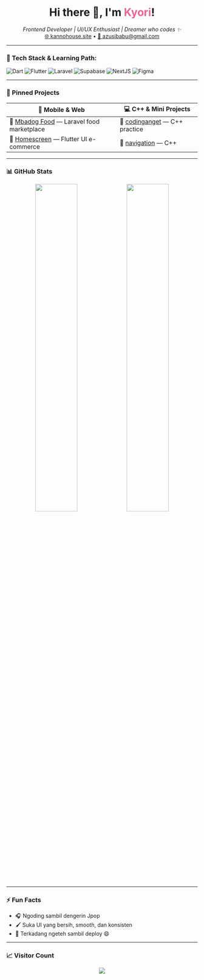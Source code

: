 <h1 align="center">Hi there 👋, I'm <span style="color:#f06292;">Kyori</span>!</h1>

<p align="center">
  <em>Frontend Developer | UI/UX Enthusiast | Dreamer who codes ✨</em><br/>
  <a href="https://www.kannohouse.site" target="_blank">🌐 kannohouse.site</a> •
  <a href="mailto:azusibabu@gmail.com">📧 azusibabu@gmail.com</a>
</p>

---

### 🚀 Tech Stack & Learning Path:
![Dart](https://img.shields.io/badge/-Dart-0175C2?style=flat&logo=dart&logoColor=white)
![Flutter](https://img.shields.io/badge/-Flutter-02569B?style=flat&logo=flutter&logoColor=white)
![Laravel](https://img.shields.io/badge/-Laravel-FF2D20?style=flat&logo=laravel&logoColor=white)
![Supabase](https://img.shields.io/badge/-Supabase-3ECF8E?style=flat&logo=supabase&logoColor=white)
![NextJS](https://img.shields.io/badge/-NextJS-000000?style=flat&logo=next.js)
![Figma](https://img.shields.io/badge/-Figma-FF7262?style=flat&logo=figma)

---

### 📌 Pinned Projects
| 📱 Mobile & Web | 💻 C++ & Mini Projects |
|------------------|------------------------|
| 🔹 [Mbadog Food](https://github.com/Kingkyori/mbadog-food) — Laravel food marketplace | 🧠 [codinganget](https://github.com/Kingkyori/codinganget) — C++ practice |
| 🔹 [Homescreen](https://github.com/Kingkyori/homescreen) — Flutter UI e-commerce | 🔹 [navigation](https://github.com/Kingkyori/navigation) — C++ |

---

### 📊 GitHub Stats
<p align="center">
  <img src="https://github-readme-stats.vercel.app/api?username=Kingkyori&show_icons=true&theme=tokyonight&hide_title=true" width="47%" />
  <img src="https://github-readme-stats.vercel.app/api/top-langs/?username=Kingkyori&layout=compact&theme=tokyonight" width="47%" />
</p>

---

### ⚡ Fun Facts
- 🎧 Ngoding sambil dengerin Jpop
- 🖌️ Suka UI yang bersih, smooth, dan konsisten
- 🧃 Terkadang ngeteh sambil deploy 😄

---

### 📈 Visitor Count
<p align="center">
  <img src="https://visitor-badge.glitch.me/badge?page_id=Kingkyori" />
</p>
